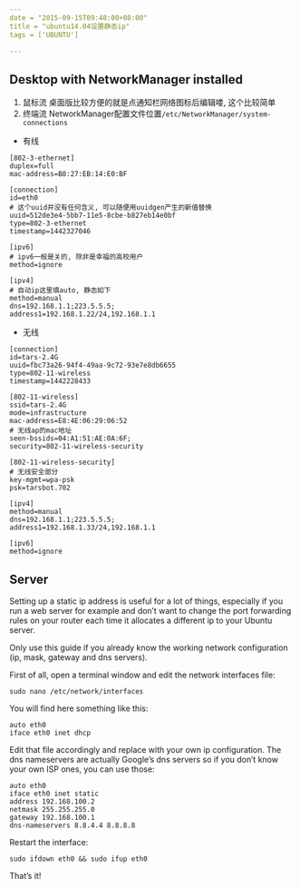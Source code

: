 ```yaml
---
date = "2015-09-15T09:48:00+08:00"
title = "ubuntu14.04设置静态ip"
tags = ['UBUNTU']

---
```


## Desktop with NetworkManager installed
1. 鼠标流 
桌面版比较方便的就是点通知栏网络图标后编辑喽, 这个比较简单
2. 终端流
NetworkManager配置文件位置`/etc/NetworkManager/system-connections`
- 有线
```shell
[802-3-ethernet]
duplex=full
mac-address=B8:27:EB:14:E0:BF

[connection]
id=eth0
# 这个uuid并没有任何含义, 可以随便用uuidgen产生的新值替换
uuid=512de3e4-5bb7-11e5-8cbe-b827eb14e0bf
type=802-3-ethernet
timestamp=1442327046

[ipv6]
# ipv6一般是关的, 除非是幸福的高校用户
method=ignore

[ipv4]
# 自动ip这里填auto, 静态如下
method=manual
dns=192.168.1.1;223.5.5.5;
address1=192.168.1.22/24,192.168.1.1
```
- 无线
```shell
[connection]
id=tars-2.4G
uuid=fbc73a26-94f4-49aa-9c72-93e7e8db6655
type=802-11-wireless
timestamp=1442228433

[802-11-wireless]
ssid=tars-2.4G
mode=infrastructure 
mac-address=E8:4E:06:29:06:52
# 无线ap的mac地址
seen-bssids=04:A1:51:AE:0A:6F;
security=802-11-wireless-security

[802-11-wireless-security] 
# 无线安全部分
key-mgmt=wpa-psk
psk=tarsbot.702

[ipv4] 
method=manual
dns=192.168.1.1;223.5.5.5;
address1=192.168.1.33/24,192.168.1.1

[ipv6]
method=ignore
```
## Server
Setting up a static ip address is useful for a lot of things, especially if you run a web server for example and don’t want to change the port forwarding rules on your router each time it allocates a different ip to your Ubuntu server.

Only use this guide if you already know the working network configuration (ip, mask, gateway and dns servers).

First of all, open a terminal window and edit the network interfaces file:
```shell
sudo nano /etc/network/interfaces
```
You will find here something like this:
```shell
auto eth0
iface eth0 inet dhcp
```
Edit that file accordingly and replace with your own ip configuration. The dns nameservers are actually Google’s dns servers so if you don’t know your own ISP ones, you can use those:
```shell
auto eth0
iface eth0 inet static
address 192.168.100.2
netmask 255.255.255.0
gateway 192.168.100.1
dns-nameservers 8.8.4.4 8.8.8.8
```
Restart the interface:
```shell
sudo ifdown eth0 && sudo ifup eth0
```
That’s it!